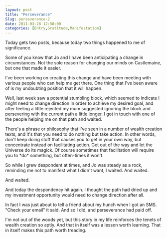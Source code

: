 ```yaml
---
layout: post
title: "Perseverance"
Slug: perseverance-2
date: 2011-03-28 12:58:00
categories: [Entry,Gratitude,Manifestation]
---
```

Today gets two posts, because today two things happened to me of significance.

Some of you know that Jo and I have been anticipating a change in circumstances. Not the sole reason for changing our minds on Castlemaine, but one that made it easier.

I've been working on creating this change and have been meeting with various people who can help me get there. One thing that I've been aware of is my undoubting position that it will happen.

Well, last week saw a potential stumbling block, which seemed to indicate I might need to change direction in order to achieve my desired goal, and after feeling a little rejected my mum suggested ignoring the block and persevering with the current path a little longer. I got in touch with one of the people helping me on that path and waited.

There's a phrase or philosophy that I've seen in a number of wealth creation texts, and it's that you need to do nothing but take action. In other words, don't keep doing stuff that causes you to get in your own way, but concentrate instead on facilitating action. Get out of the way and let the Universe do its magick. Of course sometimes that facilitation will require you to \*do\* something, but often-times it won't.

So while I grew despondent at times, and Jo was steady as a rock, reminding me not to manifest what I didn't want, I waited. And waited.

And waited.

And today the despondency hit again. I thought the path had dried up and my investment opportunity would need to change direction after all.

In fact I was just about to tell a friend about my hunch when I got an SMS. "Check your email" it said. And so I did, and perseverance had paid off.

I'm not out of the woods yet, but this story in my life reinforces the tenets of wealth creation so aptly. And that in itself was a lesson worth learning. That in itself makes this path worth treading.
